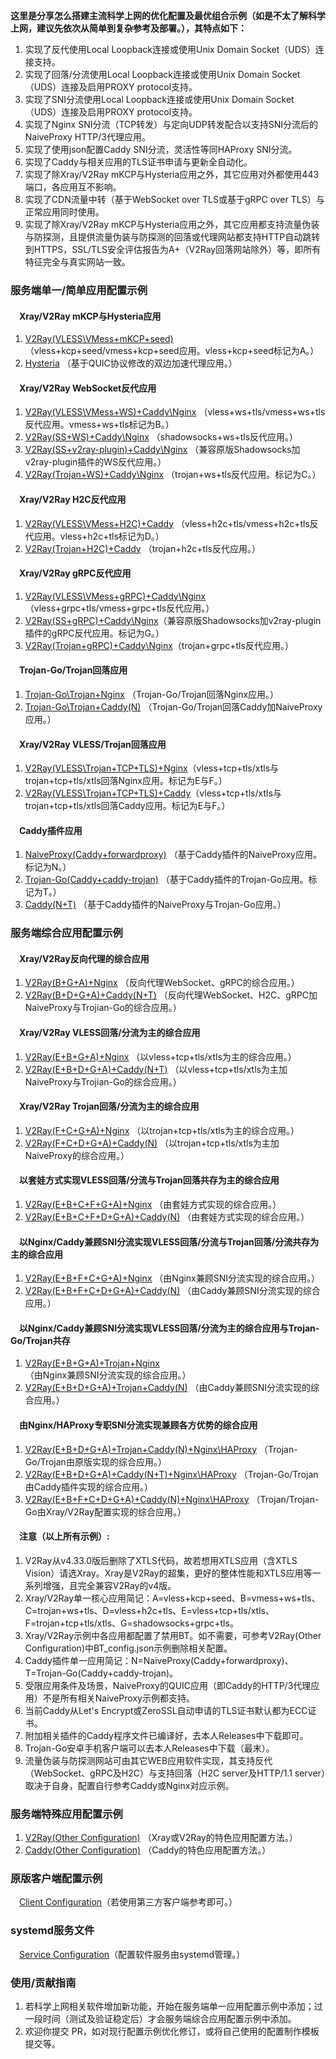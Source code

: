 **这里是分享怎么搭建主流科学上网的优化配置及最优组合示例（如是不太了解科学上网，建议先依次从简单到复杂参考及部署。），其特点如下：**  
1. 实现了反代使用Local Loopback连接或使用Unix Domain Socket（UDS）连接支持。
2. 实现了回落/分流使用Local Loopback连接或使用Unix Domain Socket（UDS）连接及启用PROXY protocol支持。
3. 实现了SNI分流使用Local Loopback连接或使用Unix Domain Socket（UDS）连接及启用PROXY protocol支持。
4. 实现了Nginx SNI分流（TCP转发）与定向UDP转发配合以支持SNI分流后的NaiveProxy HTTP/3代理应用。
5. 实现了使用json配置Caddy SNI分流，灵活性等同HAProxy SNI分流。
6. 实现了Caddy与相关应用的TLS证书申请与更新全自动化。
7. 实现了除Xray/V2Ray mKCP与Hysteria应用之外，其它应用对外都使用443端口，各应用互不影响。
8. 实现了CDN流量中转（基于WebSocket over TLS或基于gRPC over TLS）与正常应用同时使用。
9. 实现了除Xray/V2Ray mKCP与Hysteria应用之外，其它应用都支持流量伪装与防探测，且提供流量伪装与防探测的回落或代理网站都支持HTTP自动跳转到HTTPS，SSL/TLS安全评估报告为A+（V2Ray回落网站除外）等，即所有特征完全与真实网站一致。

### 服务端单一/简单应用配置示例
#### &emsp;Xray/V2Ray mKCP与Hysteria应用
1. [V2Ray(VLESS\VMess+mKCP+seed)](https://github.com/lxhao61/integrated-examples/tree/main/V2Ray(VLESS%5CVMess%2BmKCP%2Bseed)) （vless+kcp+seed/vmess+kcp+seed应用。vless+kcp+seed标记为A。）
2. [Hysteria](https://github.com/lxhao61/integrated-examples/tree/main/Hysteria) （基于QUIC协议修改的双边加速代理应用。）
#### &emsp;Xray/V2Ray WebSocket反代应用
1. [V2Ray(VLESS\VMess+WS)+Caddy\Nginx](https://github.com/lxhao61/integrated-examples/tree/main/V2Ray(VLESS%5CVMess%2BWS)%2BCaddy%5CNginx) （vless+ws+tls/vmess+ws+tls反代应用。vmess+ws+tls标记为B。）
2. [V2Ray(SS+WS)+Caddy\Nginx](https://github.com/lxhao61/integrated-examples/tree/main/V2Ray(SS%2BWS)%2BCaddy%5CNginx) （shadowsocks+ws+tls反代应用。）
3. [V2Ray(SS+v2ray-plugin)+Caddy\Nginx](https://github.com/lxhao61/integrated-examples/tree/main/V2Ray(SS%2Bv2ray-plugin)%2BCaddy%5CNginx) （兼容原版Shadowsocks加v2ray-plugin插件的WS反代应用。）
4. [V2Ray(Trojan+WS)+Caddy\Nginx](https://github.com/lxhao61/integrated-examples/tree/main/V2Ray(Trojan%2BWS)%2BCaddy%5CNginx) （trojan+ws+tls反代应用。标记为C。）
#### &emsp;Xray/V2Ray H2C反代应用
1. [V2Ray(VLESS\VMess+H2C)+Caddy](https://github.com/lxhao61/integrated-examples/tree/main/V2Ray(VLESS%5CVMess%2BH2C)%2BCaddy) （vless+h2c+tls/vmess+h2c+tls反代应用。vless+h2c+tls标记为D。）
2. [V2Ray(Trojan+H2C)+Caddy](https://github.com/lxhao61/integrated-examples/tree/main/V2Ray(Trojan%2BH2C)%2BCaddy) （trojan+h2c+tls反代应用。）
#### &emsp;Xray/V2Ray gRPC反代应用
1. [V2Ray(VLESS\VMess+gRPC)+Caddy\Nginx](https://github.com/lxhao61/integrated-examples/tree/main/V2Ray(VLESS%5CVMess%2BgRPC)%2BCaddy%5CNginx)（vless+grpc+tls/vmess+grpc+tls反代应用。）
2. [V2Ray(SS+gRPC)+Caddy\Nginx](https://github.com/lxhao61/integrated-examples/tree/main/V2Ray(SS%2BgRPC)%2BCaddy%5CNginx)（兼容原版Shadowsocks加v2ray-plugin插件的gRPC反代应用。标记为G。）
3. [V2Ray(Trojan+gRPC)+Caddy\Nginx](https://github.com/lxhao61/integrated-examples/tree/main/V2Ray(Trojan%2BgRPC)%2BCaddy%5CNginx)（trojan+grpc+tls反代应用。）
#### &emsp;Trojan-Go/Trojan回落应用
1. [Trojan-Go\Trojan+Nginx](https://github.com/lxhao61/integrated-examples/tree/main/Trojan-Go%5CTrojan%2BNginx) （Trojan-Go/Trojan回落Nginx应用。）
2. [Trojan-Go\Trojan+Caddy(N)](https://github.com/lxhao61/integrated-examples/tree/main/Trojan-Go%5CTrojan%2BCaddy(N)) （Trojan-Go/Trojan回落Caddy加NaiveProxy应用。）
#### &emsp;Xray/V2Ray VLESS/Trojan回落应用
1. [V2Ray(VLESS\Trojan+TCP+TLS)+Nginx](https://github.com/lxhao61/integrated-examples/tree/main/V2Ray(VLESS%5CTrojan%2BTCP%2BTLS)%2BNginx)（vless+tcp+tls/xtls与trojan+tcp+tls/xtls回落Nginx应用。标记为E与F。）
2. [V2Ray(VLESS\Trojan+TCP+TLS)+Caddy](https://github.com/lxhao61/integrated-examples/tree/main/V2Ray(VLESS%5CTrojan%2BTCP%2BTLS)%2BCaddy)（vless+tcp+tls/xtls与trojan+tcp+tls/xtls回落Caddy应用。标记为E与F。）
#### &emsp;Caddy插件应用
1. [NaiveProxy(Caddy+forwardproxy)](https://github.com/lxhao61/integrated-examples/tree/main/NaiveProxy(Caddy%2Bforwardproxy)) （基于Caddy插件的NaiveProxy应用。标记为N。）
2. [Trojan-Go(Caddy+caddy-trojan)](https://github.com/lxhao61/integrated-examples/tree/main/Trojan-Go(Caddy%2Bcaddy-trojan)) （基于Caddy插件的Trojan-Go应用。标记为T。）
3. [Caddy(N+T)](https://github.com/lxhao61/integrated-examples/tree/main/Caddy(N%2BT)) （基于Caddy插件的NaiveProxy与Trojan-Go应用。）

### 服务端综合应用配置示例
#### &emsp;Xray/V2Ray反向代理的综合应用
1. [V2Ray(B+G+A)+Nginx](https://github.com/lxhao61/integrated-examples/tree/main/V2Ray(B%2BG%2BA)%2BNginx) （反向代理WebSocket、gRPC的综合应用。）
2. [V2Ray(B+D+G+A)+Caddy(N+T)](https://github.com/lxhao61/integrated-examples/tree/main/V2Ray(B%2BD%2BG%2BA)%2BCaddy(N%2BT)) （反向代理WebSocket、H2C、gRPC加NaiveProxy与Trojian-Go的综合应用。）
#### &emsp;Xray/V2Ray VLESS回落/分流为主的综合应用
1. [V2Ray(E+B+G+A)+Nginx](https://github.com/lxhao61/integrated-examples/tree/main/V2Ray(E%2BB%2BG%2BA)%2BNginx) （以vless+tcp+tls/xtls为主的综合应用。）
2. [V2Ray(E+B+D+G+A)+Caddy(N+T)](https://github.com/lxhao61/integrated-examples/tree/main/V2Ray(E%2BB%2BD%2BG%2BA)%2BCaddy(N%2BT)) （以vless+tcp+tls/xtls为主加NaiveProxy与Trojian-Go的综合应用。）
#### &emsp;Xray/V2Ray Trojan回落/分流为主的综合应用
1. [V2Ray(F+C+G+A)+Nginx](https://github.com/lxhao61/integrated-examples/tree/main/V2Ray(F%2BC%2BG%2BA)%2BNginx) （以trojan+tcp+tls/xtls为主的综合应用。）
2. [V2Ray(F+C+D+G+A)+Caddy(N)](https://github.com/lxhao61/integrated-examples/tree/main/V2Ray(F%2BC%2BD%2BG%2BA)%2BCaddy(N)) （以trojan+tcp+tls/xtls为主加NaiveProxy的综合应用。）
#### &emsp;以套娃方式实现VLESS回落/分流与Trojan回落共存为主的综合应用
1. [V2Ray(E+B+C+F+G+A)+Nginx](https://github.com/lxhao61/integrated-examples/tree/main/V2Ray(E%2BB%2BC%2BF%2BG%2BA)%2BNginx) （由套娃方式实现的综合应用。）
2. [V2Ray(E+B+C+F+D+G+A)+Caddy(N)](https://github.com/lxhao61/integrated-examples/tree/main/V2Ray(E%2BB%2BC%2BF%2BD%2BG%2BA)%2BCaddy(N)) （由套娃方式实现的综合应用。）
#### &emsp;以Nginx/Caddy兼顾SNI分流实现VLESS回落/分流与Trojan回落/分流共存为主的综合应用
1. [V2Ray(E+B+F+C+G+A)+Nginx](https://github.com/lxhao61/integrated-examples/tree/main/V2Ray(E%2BB%2BF%2BC%2BG%2BA)%2BNginx) （由Nginx兼顾SNI分流实现的综合应用。）
2. [V2Ray(E+B+F+C+D+G+A)+Caddy(N)](https://github.com/lxhao61/integrated-examples/tree/main/V2Ray(E%2BB%2BF%2BC%2BD%2BG%2BA)%2BCaddy(N)) （由Caddy兼顾SNI分流实现的综合应用。）
#### &emsp;以Nginx/Caddy兼顾SNI分流实现VLESS回落/分流为主的综合应用与Trojan-Go/Trojan共存
1. [V2Ray(E+B+G+A)+Trojan+Nginx](https://github.com/lxhao61/integrated-examples/tree/main/V2Ray(E%2BB%2BG%2BA)%2BTrojan%2BNginx) （由Nginx兼顾SNI分流实现的综合应用。）
2. [V2Ray(E+B+D+G+A)+Trojan+Caddy(N)](https://github.com/lxhao61/integrated-examples/tree/main/V2Ray(E%2BB%2BD%2BG%2BA)%2BTrojan%2BCaddy(N)) （由Caddy兼顾SNI分流实现的综合应用。）
#### &emsp;由Nginx/HAProxy专职SNI分流实现兼顾各方优势的综合应用
1. [V2Ray(E+B+D+G+A)+Trojan+Caddy(N)+Nginx\HAProxy](https://github.com/lxhao61/integrated-examples/tree/main/V2Ray(E%2BB%2BD%2BG%2BA)%2BTrojan%2BCaddy(N)%2BNginx%5CHAProxy) （Trojan-Go/Trojan由原版实现的综合应用。）
2. [V2Ray(E+B+D+G+A)+Caddy(N+T)+Nginx\HAProxy](https://github.com/lxhao61/integrated-examples/tree/main/V2Ray(E%2BB%2BD%2BG%2BA)%2BCaddy(N%2BT)%2BNginx%5CHAProxy) （Trojan-Go/Trojan由Caddy插件实现的综合应用。）
3. [V2Ray(E+B+F+C+D+G+A)+Caddy(N)+Nginx\HAProxy](https://github.com/lxhao61/integrated-examples/tree/main/V2Ray(E%2BB%2BF%2BC%2BD%2BG%2BA)%2BCaddy(N)%2BNginx%5CHAProxy) （Trojan/Trojan-Go由Xray/V2Ray配置实现的综合应用。）
#### &emsp;注意（以上所有示例）:
1. V2Ray从v4.33.0版后删除了XTLS代码，故若想用XTLS应用（含XTLS Vision）请选Xray。Xray是V2Ray的超集，更好的整体性能和XTLS应用等一系列增强，且完全兼容V2Ray的v4版。
2. Xray/V2Ray单一核心应用简记：A=vless+kcp+seed、B=vmess+ws+tls、C=trojan+ws+tls、D=vless+h2c+tls、E=vless+tcp+tls/xtls、F=trojan+tcp+tls/xtls、G=shadowsocks+grpc+tls。
3. Xray/V2Ray示例中各应用都配置了禁用BT。如不需要，可参考V2Ray(Other Configuration)中BT_config.json示例删除相关配置。
4. Caddy插件单一应用简记：N=NaiveProxy(Caddy+forwardproxy)、T=Trojan-Go(Caddy+caddy-trojan)。
5. 受限应用条件及场景，NaiveProxy的QUIC应用（即Caddy的HTTP/3代理应用）不是所有相关NaiveProxy示例都支持。
6. 当前Caddy从Let's Encrypt或ZeroSSL自动申请的TLS证书默认都为ECC证书。
7. 附加相关插件的Caddy程序文件已编译好，去本人Releases中下载即可。
8. Trojan-Go安卓手机客户端可以去本人Releases中下载（最末）。
9. 流量伪装与防探测网站可由其它WEB应用软件实现，其支持反代（WebSocket、gRPC及H2C）与支持回落（H2C server及HTTP/1.1 server）取决于自身，配置自行参考Caddy或Nginx对应示例。

### 服务端特殊应用配置示例
1. [V2Ray(Other Configuration)](https://github.com/lxhao61/integrated-examples/tree/main/V2Ray(Other%20Configuration)) （Xray或V2Ray的特色应用配置方法。）
2. [Caddy(Other Configuration)](https://github.com/lxhao61/integrated-examples/tree/main/Caddy(Other%20Configuration)) （Caddy的特色应用配置方法。）

### 原版客户端配置示例
&emsp;[Client Configuration](https://github.com/lxhao61/integrated-examples/tree/main/Client%20Configuration)（若使用第三方客户端参考即可。）

### systemd服务文件
&emsp;[Service Configuration](https://github.com/lxhao61/integrated-examples/tree/main/Service%20Configuration)（配置软件服务由systemd管理。）

### 使用/贡献指南
1. 若科学上网相关软件增加新功能，开始在服务端单一应用配置示例中添加；过一段时间（测试及验证稳定后）才会服务端综合应用配置示例中添加。
2. 欢迎你提交 PR，如对现行配置示例优化修订，或将自己使用的配置制作模板提交等。
